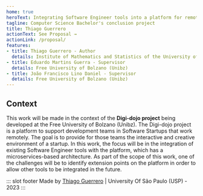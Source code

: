 ```yaml
---
home: true
heroText: Integrating Software Engineer tools into a platform for remote work in Software Startups
tagline: Computer Science Bachelor's conclusion project
title: Thiago Guerrero
actionText: See Proposal →
actionLink: /proposal/
features:
- title: Thiago Guerrero - Author
  details: Institute of Mathematics and Statistics of the University of São Paulo (IME-USP)
- title: Eduardo Martins Guerra - Supervisor
  details: Free University of Bolzano (Unibz)
- title: João Francisco Lino Daniel - Supervisor
  details: Free University of Bolzano (Unibz)
---
```


## Context

This work will be made in the context of the **Digi-dojo project** being developed at the Free University of Bolzano (Unibz). The Digi-dojo project is a platform to support development teams in Software Startups that work remotely. The goal is to provide for those teams the interactive and creative environment of a startup. In this work, the focus will be in the integration of existing Software Engineer tools with the platform, which has a microservices-based architecture. As part of the scope of this work, one of the challenges will be to identify extension points on the platform in order to allow other tools to be integrated in the future.

::: slot footer
Made by [Thiago Guerrero](https://www.linkedin.com/in/thiago-guerrero/) | University Of São Paulo (USP) - 2023
:::
